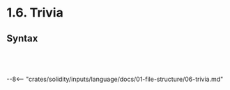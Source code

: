 <!-- This file is generated automatically by infrastructure scripts. Please don't edit by hand. -->

# 1.6. Trivia

## Syntax

```{ .ebnf #Whitespace }

```

<pre ebnf-snippet="Whitespace" style="display: none;"><a href="#Whitespace"><span class="k">WHITESPACE</span></a><span class="o"> = </span><span class="o">(</span><span class="s2">" "</span><span class="o"> | </span><span class="s2">"\t"</span><span class="o">)</span><span class="o">+</span><span class="o">;</span></pre>

```{ .ebnf #EndOfLine }

```

<pre ebnf-snippet="EndOfLine" style="display: none;"><a href="#EndOfLine"><span class="k">END_OF_LINE</span></a><span class="o"> = </span><span class="s2">"\r"</span><span class="o">?</span><span class="o"> </span><span class="s2">"\n"</span><span class="o">;</span></pre>

```{ .ebnf #MultilineComment }

```

<pre ebnf-snippet="MultilineComment" style="display: none;"><a href="#MultilineComment"><span class="k">MULTILINE_COMMENT</span></a><span class="o"> = </span><span class="s2">"/"</span><span class="o"> </span><span class="s2">"*"</span><span class="o"> </span><span class="o">(</span><span class="o">!</span><span class="s2">"*"</span><span class="o"> | </span><span class="s2">"*"</span><span class="o">)</span><span class="o">*</span><span class="o"> </span><span class="s2">"*"</span><span class="o"> </span><span class="s2">"/"</span><span class="o">;</span></pre>

```{ .ebnf #SingleLineComment }

```

<pre ebnf-snippet="SingleLineComment" style="display: none;"><a href="#SingleLineComment"><span class="k">SINGLE_LINE_COMMENT</span></a><span class="o"> = </span><span class="s2">"//"</span><span class="o"> </span><span class="o">(</span><span class="o">!</span><span class="o">(</span><span class="s2">"\r"</span><span class="o"> </span><span class="s2">"\n"</span><span class="o">)</span><span class="o">)</span><span class="o">*</span><span class="o">;</span></pre>

--8<-- "crates/solidity/inputs/language/docs/01-file-structure/06-trivia.md"
